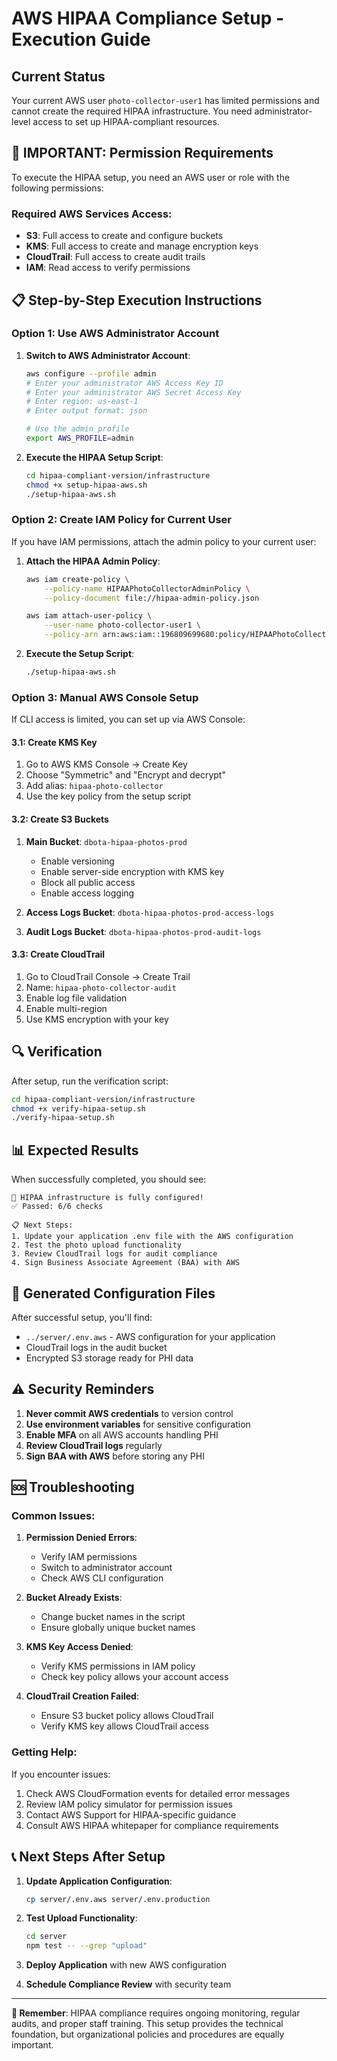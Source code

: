 # AWS HIPAA Compliance Setup - Execution Guide

## Current Status
Your current AWS user `photo-collector-user1` has limited permissions and cannot create the required HIPAA infrastructure. You need administrator-level access to set up HIPAA-compliant resources.

## 🚨 **IMPORTANT: Permission Requirements**

To execute the HIPAA setup, you need an AWS user or role with the following permissions:

### Required AWS Services Access:
- **S3**: Full access to create and configure buckets
- **KMS**: Full access to create and manage encryption keys
- **CloudTrail**: Full access to create audit trails
- **IAM**: Read access to verify permissions

## 📋 **Step-by-Step Execution Instructions**

### **Option 1: Use AWS Administrator Account**

1. **Switch to AWS Administrator Account**:
   ```bash
   aws configure --profile admin
   # Enter your administrator AWS Access Key ID
   # Enter your administrator AWS Secret Access Key
   # Enter region: us-east-1
   # Enter output format: json

   # Use the admin profile
   export AWS_PROFILE=admin
   ```

2. **Execute the HIPAA Setup Script**:
   ```bash
   cd hipaa-compliant-version/infrastructure
   chmod +x setup-hipaa-aws.sh
   ./setup-hipaa-aws.sh
   ```

### **Option 2: Create IAM Policy for Current User**

If you have IAM permissions, attach the admin policy to your current user:

1. **Attach the HIPAA Admin Policy**:
   ```bash
   aws iam create-policy \
       --policy-name HIPAAPhotoCollectorAdminPolicy \
       --policy-document file://hipaa-admin-policy.json

   aws iam attach-user-policy \
       --user-name photo-collector-user1 \
       --policy-arn arn:aws:iam::196809699680:policy/HIPAAPhotoCollectorAdminPolicy
   ```

2. **Execute the Setup Script**:
   ```bash
   ./setup-hipaa-aws.sh
   ```

### **Option 3: Manual AWS Console Setup**

If CLI access is limited, you can set up via AWS Console:

#### **3.1: Create KMS Key**
1. Go to AWS KMS Console → Create Key
2. Choose "Symmetric" and "Encrypt and decrypt"
3. Add alias: `hipaa-photo-collector`
4. Use the key policy from the setup script

#### **3.2: Create S3 Buckets**
1. **Main Bucket**: `dbota-hipaa-photos-prod`
   - Enable versioning
   - Enable server-side encryption with KMS key
   - Block all public access
   - Enable access logging

2. **Access Logs Bucket**: `dbota-hipaa-photos-prod-access-logs`

3. **Audit Logs Bucket**: `dbota-hipaa-photos-prod-audit-logs`

#### **3.3: Create CloudTrail**
1. Go to CloudTrail Console → Create Trail
2. Name: `hipaa-photo-collector-audit`
3. Enable log file validation
4. Enable multi-region
5. Use KMS encryption with your key

## 🔍 **Verification**

After setup, run the verification script:

```bash
cd hipaa-compliant-version/infrastructure
chmod +x verify-hipaa-setup.sh
./verify-hipaa-setup.sh
```

## 📊 **Expected Results**

When successfully completed, you should see:

```
🎉 HIPAA infrastructure is fully configured!
✅ Passed: 6/6 checks

📋 Next Steps:
1. Update your application .env file with the AWS configuration
2. Test the photo upload functionality
3. Review CloudTrail logs for audit compliance
4. Sign Business Associate Agreement (BAA) with AWS
```

## 📁 **Generated Configuration Files**

After successful setup, you'll find:
- `../server/.env.aws` - AWS configuration for your application
- CloudTrail logs in the audit bucket
- Encrypted S3 storage ready for PHI data

## ⚠️ **Security Reminders**

1. **Never commit AWS credentials** to version control
2. **Use environment variables** for sensitive configuration
3. **Enable MFA** on all AWS accounts handling PHI
4. **Review CloudTrail logs** regularly
5. **Sign BAA with AWS** before storing any PHI

## 🆘 **Troubleshooting**

### **Common Issues:**

1. **Permission Denied Errors**:
   - Verify IAM permissions
   - Switch to administrator account
   - Check AWS CLI configuration

2. **Bucket Already Exists**:
   - Change bucket names in the script
   - Ensure globally unique bucket names

3. **KMS Key Access Denied**:
   - Verify KMS permissions in IAM policy
   - Check key policy allows your account access

4. **CloudTrail Creation Failed**:
   - Ensure S3 bucket policy allows CloudTrail
   - Verify KMS key allows CloudTrail access

### **Getting Help:**

If you encounter issues:
1. Check AWS CloudFormation events for detailed error messages
2. Review IAM policy simulator for permission issues
3. Contact AWS Support for HIPAA-specific guidance
4. Consult AWS HIPAA whitepaper for compliance requirements

## 📞 **Next Steps After Setup**

1. **Update Application Configuration**:
   ```bash
   cp server/.env.aws server/.env.production
   ```

2. **Test Upload Functionality**:
   ```bash
   cd server
   npm test -- --grep "upload"
   ```

3. **Deploy Application** with new AWS configuration

4. **Schedule Compliance Review** with security team

---

**🏥 Remember**: HIPAA compliance requires ongoing monitoring, regular audits, and proper staff training. This setup provides the technical foundation, but organizational policies and procedures are equally important.